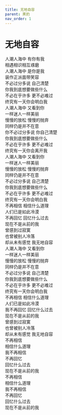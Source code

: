 ```yaml
---
title: 无地自容
parent: 黑豹
nav_order: 1
---
```


# 无地自容

人潮人海中 有你有我  
相遇相识相互琢磨  
人潮人海中 是你是我  
装作正派面带笑容  
不必过分多说 自己清楚  
你我到底想要做些什么  
不必在乎许多 更不必难过  
终究有一天你会明白我  
人潮人海中 又看到你  
一样迷人一样美丽  
慢慢的放松 慢慢的抛弃  
同样仍是并不在意  
你不必过分多说 你自己清楚  
你我到底想要做些什么  
不必在乎许多 更不必难过  
终究有一天你会离开我  
人潮人海中 又看到你  
一样迷人一样美丽  
慢慢的放松 慢慢的抛弃  
同样仍是并不在意  
不必过分多说 自己清楚  
你我到底想要做些什么  
不必在乎许多 更不必难过  
终究有一天你会明白我  
不再相信 相信什么道理  
人们已是如此冷漠  
不再回忆 回忆什么过去  
现在不是从前的我  
曾感到过寂寞  
也曾被别人冷落  
却从未有感觉 我无地自容  
人潮人海中 又看到你  
一样迷人一样美丽  
慢慢的放松 慢慢的抛弃  
同样仍是并不在意  
不必过分多说 自己清楚  
你我到底想要做些什么  
不必在乎许多 更不必难过  
终究有一天你会明白我  
不再相信 相信什么道理  
人们已是如此冷漠  
我不再回忆 回忆什么过去  
现在不是从前的我  
曾感到过寂寞  
也曾被别人冷落  
却从未有感觉 我无地自容  
不再相信  
相信什么道理  
我不再相信  
不再回忆  
回忆什么过去  
现在不是从前的我  
不再相信  
相信什么道理  
我不再相信  
不再回忆  
回忆什么过去  
现在不是从前的我